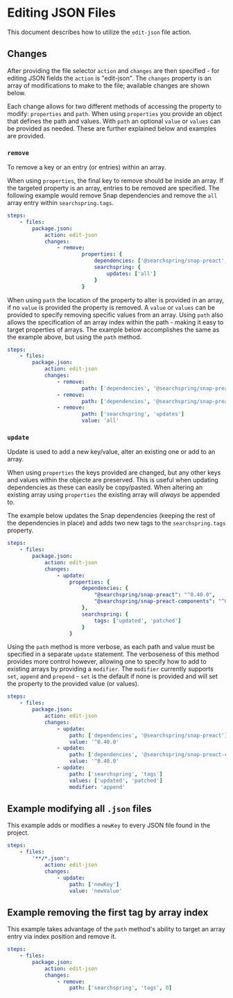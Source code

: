 # Editing JSON Files
This document describes how to utilize the `edit-json` file action.

## Changes
After providing the file selector `action` and `changes` are then specified - for editing JSON fields the `action` is "edit-json". The `changes` property is an array of modifications to make to the file; available changes are shown below.

Each change allows for two different methods of accessing the property to modify: `properties` and `path`. When using `properties` you provide an object that defines the path and values. With `path` an optional `value` or `values` can be provided as needed. These are further explained below and examples are provided.

### `remove`
To remove a key or an entry (or entries) within an array.

When using `properties`, the final key to remove should be inside an array. If the targeted property is an array, entries to be removed are specified. The following example would remove Snap dependencies and remove the `all` array entry within `searchspring.tags`.
```yaml
steps:
    - files:
        package.json:
            action: edit-json
            changes:
                - remove:
                        properties: {
                            dependencies: ['@searchspring/snap-preact', '@searchspring/snap-preact-components'],
                            searchspring: {
                                updates: ['all']
                            }
                        }
```

When using `path` the location of the property to alter is provided in an array, if no `value` is provided the property is removed. A `value` or `values` can be provided to specify removing specific values from an array. Using `path` also allows the specification of an array index within the path - making it easy to target properties of arrays. The example below accomplishes the same as the example above, but using the `path` method.

```yaml
steps:
    - files:
        package.json:
            action: edit-json
            changes:
                - remove:
                        path: ['dependencies', '@searchspring/snap-preact']
                - remove:
                        path: ['dependencies', '@searchspring/snap-preact-components']
                - remove:
                        path: ['searchspring', 'updates']
                        value: 'all'
```

### `update`
Update is used to add a new key/value, alter an existing one or add to an array.

When using `properties` the keys provided are changed, but any other keys and values within the objecte are preserved. This is useful when updating dependencies as these can easily be copy/pasted. When altering an existing array using `properties` the existing array will *always* be appended to.

The example below updates the Snap dependencies (keeping the rest of the dependencies in place) and adds two new tags to the `searchspring.tags` property.
```yaml
steps:
    - files:
        package.json:
            action: edit-json
            changes:
                - update:
                    properties: {
                        dependencies: {
                            "@searchspring/snap-preact": "^0.40.0",
                            "@searchspring/snap-preact-components": "^0.40.0",
                        },
                        searchspring: {
                            tags: ['updated', 'patched']
                        }
                    }
```

Using the `path` method is more verbose, as each path and value must be specified in a separate `update` statement. The verboseness of this method provides more control however, allowing one to specify how to add to existing arrays by providing a `modifier`. The `modifier` currently supports `set`, `append` and `prepend` - `set` is the default if none is provided and will set the property to the provided value (or values).

```yaml
steps:
    - files:
        package.json:
            action: edit-json
            changes:
                - update:
                    path: ['dependencies', '@searchspring/snap-preact']
                    value: '^0.40.0'
                - update:
                    path: ['dependencies', '@searchspring/snap-preact-components']
                    value: '^0.40.0'
                - update:
                    path: ['searchspring', 'tags']
                    values: ['updated', 'patched']
                    modifier: 'append'
```

## Example modifying all `.json` files
This example adds or modifies a `newKey` to every JSON file found in the project.
```yaml
steps:
    - files:
        '**/*.json':
            action: edit-json
            changes:
                - update:
                    path: ['newKey']
                    value: 'newValue'
```

## Example removing the first tag by array index
This example takes advantage of the `path` method's ability to target an array entry via index position and remove it.
```yaml
steps:
    - files:
        package.json:
            action: edit-json
            changes:
                - remove:
                    path: ['searchspring', 'tags', 0]
```